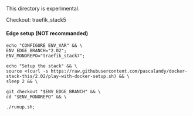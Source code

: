 This directory is experimental.

Checkout: traefik_stack5

#### Edge setup (NOT recommanded)

```
echo "CONFIGURE ENV_VAR" && \
ENV_EDGE_BRANCH="2.02";
ENV_MONOREPO="traefik_stack7";

echo "Setup the stack" && \
source <(curl -s https://raw.githubusercontent.com/pascalandy/docker-stack-this/2.02/play-with-docker-setup.sh) && \
sleep 2 && \

git checkout "$ENV_EDGE_BRANCH" && \
cd "$ENV_MONOREPO" && \

./runup.sh;
```
